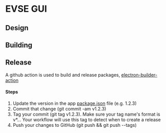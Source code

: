 # EVSE GUI


## Design


## Building


## Release
A github action is used to build and release packages, [electron-builder-action](https://github.com/marketplace/actions/electron-builder-action)
#### Steps
1. Update the version in the app [package.json](./package.json) file (e.g. 1.2.3)
2. Commit that change (git commit -am v1.2.3)
3. Tag your commit (git tag v1.2.3). Make sure your tag name's format is v*.*.*. Your workflow will use this tag to detect when to create a release
4. Push your changes to GitHub (git push && git push --tags)

